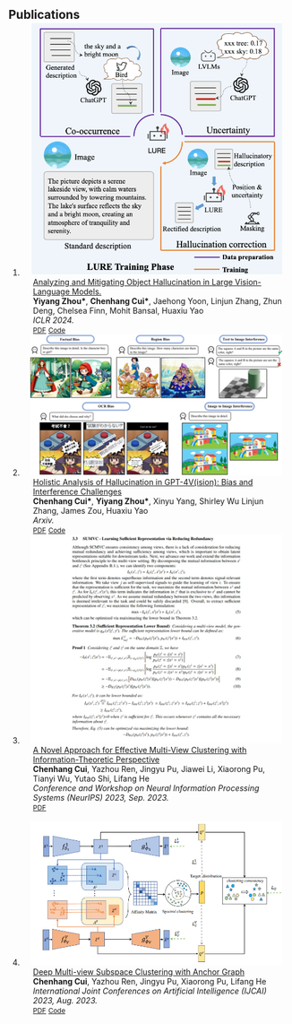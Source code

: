 <h2 id="publications" style="margin: 2px 0px -15px;">Publications</h2>

<div class="publications">
<ol class="bibliography">
<li>
<div class="pub-row">

  <div class="col-sm-3 abbr" style="position: relative;padding-right: 15px;padding-left: 15px;">
 <img src="assets/img/ICLR.png" class="teaser img-fluid z-depth-1">
<!--    <abbr class="badge">arXiv</abbr> -->
  </div>

  <div class="col-sm-9" style="position: relative;padding-right: 15px;padding-left: 20px;">
       <div class="title"><a href="https://arxiv.org/pdf/2310.00754.pdf">  Analyzing and Mitigating Object Hallucination in Large Vision-Language Models.</a></div>
 <div class="author"><strong> Yiyang Zhou*</strong>, <strong>Chenhang Cui*</strong>, Jaehong Yoon, Linjun Zhang, Zhun Deng, Chelsea Finn, Mohit Bansal, Huaxiu Yao</div>
     <div class="periodical"><em> ICLR 2024. </em></div> 
    <div class="links">
      <a href="https://arxiv.org/pdf/2310.00754.pdf" class="btn btn-sm z-depth-0" role="button" target="_blank" style="font-size:12px;">PDF</a>
      <a href="https://github.com/YiyangZhou/LURE" class="btn btn-sm z-depth-0" role="button" target="_blank" style="font-size:12px;">Code</a>
<!--       <a href="https://github.com/Hanchao-Zhang/K-Tensors" class="btn btn-sm z-depth-0" role="button" target="_blank" style="font-size:12px;">Code</a>
      <a href="https://dblp.uni-trier.de/rec/conf/cvpr/LiuSLSS20.html?view=bibtex" class="btn btn-sm z-depth-0" role="button" target="_blank" style="font-size:12px;">BibTex</a> -->
<!--       <strong><i style="color:#7b5aa6">arXiv.org</i></strong>  <div class="periodical"><em> International Joint Conferences on Artificial Intelligence (IJCAI) 2023, Aug. 2023.</em></div> -->
    </div>
  </div>
</div>
</li>


<li>
<div class="pub-row">

  <div class="col-sm-3 abbr" style="position: relative;padding-right: 15px;padding-left: 15px;">
 <img src="assets/img/main_case.png" class="teaser img-fluid z-depth-1">
<!--    <abbr class="badge">arXiv</abbr> -->
  </div>

  <div class="col-sm-9" style="position: relative;padding-right: 15px;padding-left: 20px;">
    <div class="title"><a href="https://arxiv.org/pdf/2311.03287.pdf"> Holistic Analysis of Hallucination in GPT-4V(ision): Bias and Interference Challenges </a></div>
    <div class="author"> <strong>Chenhang Cui*</strong>, <strong>Yiyang Zhou*</strong>, Xinyu Yang, Shirley Wu Linjun Zhang, James Zou, Huaxiu Yao</div>
    <div class="periodical"><em> Arxiv.</em></div>
    <div class="links">
      <a href="https://arxiv.org/pdf/2311.03287.pdf" class="btn btn-sm z-depth-0" role="button" target="_blank" style="font-size:12px;">PDF</a>
      <a href="https://github.com/gzcch/Bingo" class="btn btn-sm z-depth-0" role="button" target="_blank" style="font-size:12px;">Code</a>
    </div>
  </div>
</div>
</li>





<li>
<div class="pub-row">

  <div class="col-sm-3 abbr" style="position: relative;padding-right: 15px;padding-left: 15px;">
  <img src="assets/img/NIPS_2023.png" class="teaser img-fluid z-depth-1">

<!--     <abbr class="badge">arXiv</abbr> -->
  </div>

  <div class="col-sm-9" style="position: relative;padding-right: 15px;padding-left: 20px;">
    <div class="title"><a href="https://arxiv.org/pdf/2309.13989.pdf"> A Novel Approach for Effective Multi-View Clustering with Information-Theoretic Perspective</a></div>
    <div class="author"><strong>Chenhang Cui</strong>, Yazhou Ren, Jingyu Pu, Jiawei Li, Xiaorong Pu, Tianyi Wu,  Yutao Shi, Lifang He</div>
    <div class="periodical"><em> Conference and Workshop on Neural Information Processing Systems (NeurIPS) 2023, Sep. 2023.</em></div>
    <div class="links">
      <a href="https://arxiv.org/pdf/2309.13989.pdf" class="btn btn-sm z-depth-0" role="button" target="_blank" style="font-size:12px;">PDF</a>
<!--       <a href="https://github.com/Hanchao-Zhang/K-Tensors" class="btn btn-sm z-depth-0" role="button" target="_blank" style="font-size:12px;">Code</a>
      <a href="https://dblp.uni-trier.de/rec/conf/cvpr/LiuSLSS20.html?view=bibtex" class="btn btn-sm z-depth-0" role="button" target="_blank" style="font-size:12px;">BibTex</a> -->
<!--       <strong><i style="color:#7b5aa6">arXiv.org</i></strong> -->
    </div>
  </div>
</div>
</li>
<br>

<li>
<div class="pub-row">

  <div class="col-sm-3 abbr" style="position: relative;padding-right: 15px;padding-left: 15px;">
 <img src="assets/img/IJCAI23_0.png" class="teaser img-fluid z-depth-1">
<!--    <abbr class="badge">arXiv</abbr> -->
  </div>

  <div class="col-sm-9" style="position: relative;padding-right: 15px;padding-left: 20px;">
    <div class="title"><a href="https://www.ijcai.org/proceedings/2023/0398.pdf"> Deep Multi-view Subspace Clustering with Anchor Graph</a></div>
    <div class="author"><strong>Chenhang Cui</strong>, Yazhou Ren, Jingyu Pu, Xiaorong Pu, Lifang He</div>
    <div class="periodical"><em> International Joint Conferences on Artificial Intelligence (IJCAI) 2023, Aug. 2023.</em></div>
    <div class="links">
      <a href="https://www.ijcai.org/proceedings/2023/0398.pdf" class="btn btn-sm z-depth-0" role="button" target="_blank" style="font-size:12px;">PDF</a>
      <a href="https://github.com/gzcch/DMCAG" class="btn btn-sm z-depth-0" role="button" target="_blank" style="font-size:12px;">Code</a>
<!--       <a href="https://github.com/Hanchao-Zhang/K-Tensors" class="btn btn-sm z-depth-0" role="button" target="_blank" style="font-size:12px;">Code</a>
      <a href="https://dblp.uni-trier.de/rec/conf/cvpr/LiuSLSS20.html?view=bibtex" class="btn btn-sm z-depth-0" role="button" target="_blank" style="font-size:12px;">BibTex</a> -->
<!--       <strong><i style="color:#7b5aa6">arXiv.org</i></strong> -->
    </div>
  </div>
</div>
</li>










<br>

</ol>
</div>
